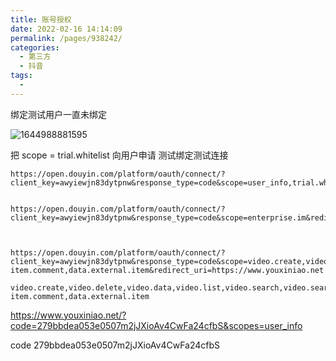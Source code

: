 ```yaml
---
title: 账号授权
date: 2022-02-16 14:14:09
permalink: /pages/938242/
categories:
  - 第三方
  - 抖音
tags:
  - 
---
```






绑定测试用户一直未绑定 



![1644988881595](http://img.alicbin.com/img/20220216142224.jpg)



把 scope = trial.whitelist 向用户申请 测试绑定测试连接

```
https://open.douyin.com/platform/oauth/connect/?client_key=awyiewjn83dytpnw&response_type=code&scope=user_info,trial.whitelist&redirect_uri=https://www.youxiniao.net


```



```
https://open.douyin.com/platform/oauth/connect/?client_key=awyiewjn83dytpnw&response_type=code&scope=enterprise.im&redirect_uri=https://www.youxiniao.net



```





```shell
https://open.douyin.com/platform/oauth/connect/?client_key=awyiewjn83dytpnw&response_type=code&scope=video.create,video.delete,video.data,video.list,video.search,video.search.comment,user_info,following.list,fans.list,fans.check,	
item.comment,data.external.item&redirect_uri=https://www.youxiniao.net

```





```
video.create,video.delete,video.data,video.list,video.search,video.search.comment,user_info,following.list,fans.list,fans.check,	
item.comment,data.external.item
```



https://www.youxiniao.net/?code=279bbdea053e0507m2jJXioAv4CwFa24cfbS&scopes=user_info

code  279bbdea053e0507m2jJXioAv4CwFa24cfbS

